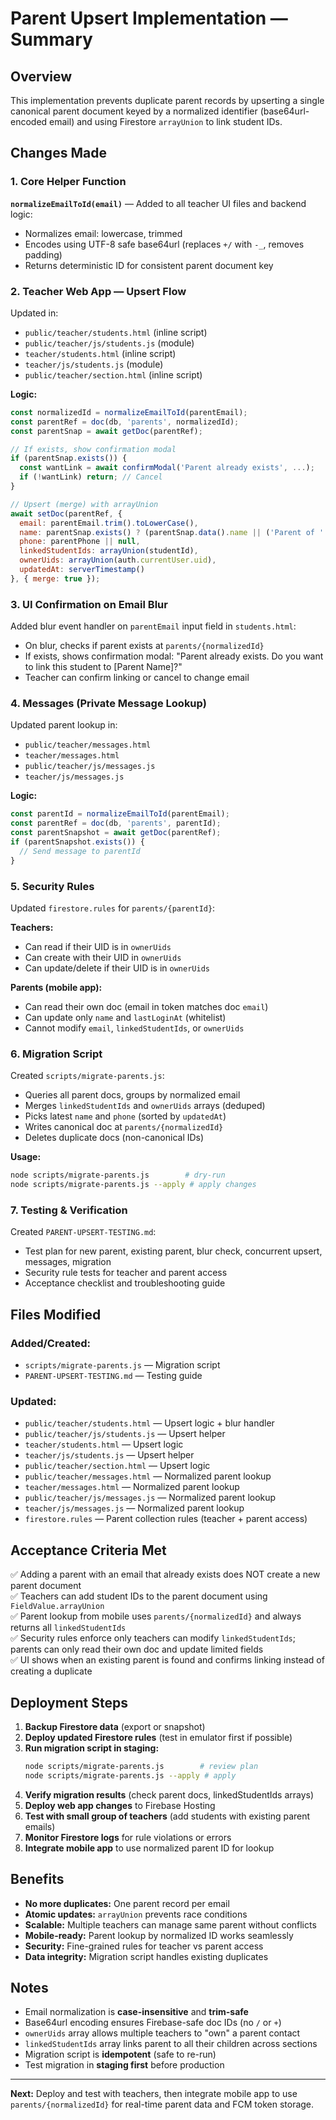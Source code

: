 # Parent Upsert Implementation — Summary

## Overview
This implementation prevents duplicate parent records by upserting a single canonical parent document keyed by a normalized identifier (base64url-encoded email) and using Firestore `arrayUnion` to link student IDs.

## Changes Made

### 1. Core Helper Function
**`normalizeEmailToId(email)`** — Added to all teacher UI files and backend logic:
- Normalizes email: lowercase, trimmed
- Encodes using UTF-8 safe base64url (replaces `+/` with `-_`, removes padding)
- Returns deterministic ID for consistent parent document key

### 2. Teacher Web App — Upsert Flow
Updated in:
- `public/teacher/students.html` (inline script)
- `public/teacher/js/students.js` (module)
- `teacher/students.html` (inline script)
- `teacher/js/students.js` (module)
- `public/teacher/section.html` (inline script)

**Logic:**
```javascript
const normalizedId = normalizeEmailToId(parentEmail);
const parentRef = doc(db, 'parents', normalizedId);
const parentSnap = await getDoc(parentRef);

// If exists, show confirmation modal
if (parentSnap.exists()) {
  const wantLink = await confirmModal('Parent already exists', ...);
  if (!wantLink) return; // Cancel
}

// Upsert (merge) with arrayUnion
await setDoc(parentRef, {
  email: parentEmail.trim().toLowerCase(),
  name: parentSnap.exists() ? (parentSnap.data().name || ('Parent of ' + name)) : ('Parent of ' + name),
  phone: parentPhone || null,
  linkedStudentIds: arrayUnion(studentId),
  ownerUids: arrayUnion(auth.currentUser.uid),
  updatedAt: serverTimestamp()
}, { merge: true });
```

### 3. UI Confirmation on Email Blur
Added blur event handler on `parentEmail` input field in `students.html`:
- On blur, checks if parent exists at `parents/{normalizedId}`
- If exists, shows confirmation modal: "Parent already exists. Do you want to link this student to [Parent Name]?"
- Teacher can confirm linking or cancel to change email

### 4. Messages (Private Message Lookup)
Updated parent lookup in:
- `public/teacher/messages.html`
- `teacher/messages.html`
- `public/teacher/js/messages.js`
- `teacher/js/messages.js`

**Logic:**
```javascript
const parentId = normalizeEmailToId(parentEmail);
const parentRef = doc(db, 'parents', parentId);
const parentSnapshot = await getDoc(parentRef);
if (parentSnapshot.exists()) {
  // Send message to parentId
}
```

### 5. Security Rules
Updated `firestore.rules` for `parents/{parentId}`:

**Teachers:**
- Can read if their UID is in `ownerUids`
- Can create with their UID in `ownerUids`
- Can update/delete if their UID is in `ownerUids`

**Parents (mobile app):**
- Can read their own doc (email in token matches doc `email`)
- Can update only `name` and `lastLoginAt` (whitelist)
- Cannot modify `email`, `linkedStudentIds`, or `ownerUids`

### 6. Migration Script
Created `scripts/migrate-parents.js`:
- Queries all parent docs, groups by normalized email
- Merges `linkedStudentIds` and `ownerUids` arrays (deduped)
- Picks latest `name` and `phone` (sorted by `updatedAt`)
- Writes canonical doc at `parents/{normalizedId}`
- Deletes duplicate docs (non-canonical IDs)

**Usage:**
```bash
node scripts/migrate-parents.js        # dry-run
node scripts/migrate-parents.js --apply # apply changes
```

### 7. Testing & Verification
Created `PARENT-UPSERT-TESTING.md`:
- Test plan for new parent, existing parent, blur check, concurrent upsert, messages, migration
- Security rule tests for teacher and parent access
- Acceptance checklist and troubleshooting guide

## Files Modified

### Added/Created:
- `scripts/migrate-parents.js` — Migration script
- `PARENT-UPSERT-TESTING.md` — Testing guide

### Updated:
- `public/teacher/students.html` — Upsert logic + blur handler
- `public/teacher/js/students.js` — Upsert helper
- `teacher/students.html` — Upsert logic
- `teacher/js/students.js` — Upsert helper
- `public/teacher/section.html` — Upsert logic
- `public/teacher/messages.html` — Normalized parent lookup
- `teacher/messages.html` — Normalized parent lookup
- `public/teacher/js/messages.js` — Normalized parent lookup
- `teacher/js/messages.js` — Normalized parent lookup
- `firestore.rules` — Parent collection rules (teacher + parent access)

## Acceptance Criteria Met

✅ Adding a parent with an email that already exists does NOT create a new parent document  
✅ Teachers can add student IDs to the parent document using `FieldValue.arrayUnion`  
✅ Parent lookup from mobile uses `parents/{normalizedId}` and always returns all `linkedStudentIds`  
✅ Security rules enforce only teachers can modify `linkedStudentIds`; parents can only read their own doc and update limited fields  
✅ UI shows when an existing parent is found and confirms linking instead of creating a duplicate  

## Deployment Steps

1. **Backup Firestore data** (export or snapshot)
2. **Deploy updated Firestore rules** (test in emulator first if possible)
3. **Run migration script in staging:**
   ```bash
   node scripts/migrate-parents.js        # review plan
   node scripts/migrate-parents.js --apply # apply
   ```
4. **Verify migration results** (check parent docs, linkedStudentIds arrays)
5. **Deploy web app changes** to Firebase Hosting
6. **Test with small group of teachers** (add students with existing parent emails)
7. **Monitor Firestore logs** for rule violations or errors
8. **Integrate mobile app** to use normalized parent ID for lookup

## Benefits

- **No more duplicates:** One parent record per email
- **Atomic updates:** `arrayUnion` prevents race conditions
- **Scalable:** Multiple teachers can manage same parent without conflicts
- **Mobile-ready:** Parent lookup by normalized ID works seamlessly
- **Security:** Fine-grained rules for teacher vs parent access
- **Data integrity:** Migration script handles existing duplicates

## Notes

- Email normalization is **case-insensitive** and **trim-safe**
- Base64url encoding ensures Firebase-safe doc IDs (no `/` or `+`)
- `ownerUids` array allows multiple teachers to "own" a parent contact
- `linkedStudentIds` array links parent to all their children across sections
- Migration script is **idempotent** (safe to re-run)
- Test migration in **staging first** before production

---

**Next:** Deploy and test with teachers, then integrate mobile app to use `parents/{normalizedId}` for real-time parent data and FCM token storage.
